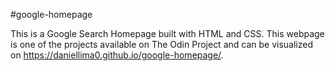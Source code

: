 #google-homepage

This is a Google Search Homepage built with HTML and CSS.
This webpage is one of the projects available on The Odin Project
and can be visualized on https://daniellima0.github.io/google-homepage/.

